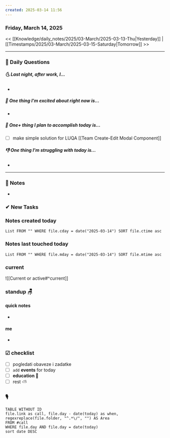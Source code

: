 ```yaml
---
created: 2025-03-14 11:56
---
```

### Friday, March 14, 2025

<< [[Knowledge/daily_notes/2025/03-March/2025-03-13-Thu|Yesterday]] | [[Timestamps/2025/03-March/2025-03-15-Saturday|Tomorrow]] >>

___
### 📅 Daily Questions
##### 🌜 **Last night, after work, I...**
- 

##### 🙌 **One thing I'm excited about right now is...**
- 

##### 🚀 **One+ thing I plan to accomplish today is...**
- [ ] make simple solution for LUQA [[Team Create-Edit Modal Component]]

##### 👎 **One thing I'm struggling with today is...**
- 

---
### 📝 Notes
- 
### ✔ New Tasks

### Notes created today
```dataview
List FROM "" WHERE file.cday = date("2025-03-14") SORT file.ctime asc
```

### Notes last touched today
```dataview
List FROM "" WHERE file.mday = date("2025-03-14") SORT file.mtime asc
`````
### **current**
![[Current or active#^current]]

### **standup** 🪑

#### quick notes
- 
#### me 
- 

### ☑ checklist
- [ ] pogledati  obaveze i zadatke
- [ ] `add` **events** for today
- [ ] **education 🎒**
- [ ] rest ⛅ 

### 🎙
```dataview
TABLE WITHOUT ID
file.link as call, file.day - date(today) as when, regexreplace(file.folder, "^.*\/", "") AS Area
FROM #call
WHERE file.day AND file.day = date(today)
sort date DESC
```
